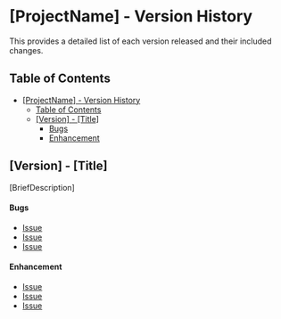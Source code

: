 # [ProjectName] - Version History

This provides a detailed list of each version released and their included changes.

## Table of Contents

- [\[ProjectName\] - Version History](#projectname---version-history)
  - [Table of Contents](#table-of-contents)
  - [\[Version\] - \[Title\]](#version---title)
      - [Bugs](#bugs)
      - [Enhancement](#enhancement)


## [Version] - [Title]

[BriefDescription]

#### Bugs

- [Issue](https://github.com/[Author]/[ProjectName]/issues/[Issue])
- [Issue](https://github.com/[Author]/[ProjectName]/issues/[Issue])
- [Issue](https://github.com/[Author]/[ProjectName]/issues/[Issue])

#### Enhancement

- [Issue](https://github.com/[Author]/[ProjectName]/issues/[Issue])
- [Issue](https://github.com/[Author]/[ProjectName]/issues/[Issue])
- [Issue](https://github.com/[Author]/[ProjectName]/issues/[Issue])